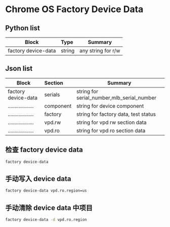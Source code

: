 # Chrome OS Factory Device Data

## Python list

| Block               | Type   | Summary            |
| ------------------- | :----- | ------------------ |
| factory device-data | string | any string for r/w |

## Json list

| Block               | Section   | Summary                                    |
| ------------------- | :-------- | ------------------------------------------ |
| factory device-data | serials   | string for serial_number,mlb_serial_number |
| ................... | component | string for device component                |
| ................... | factory   | string for factory data, test status       |
| ................... | vpd.rw    | string for vpd rw section data             |
| ................... | vpd.ro    | string for vpd ro section data             |

## 检查 factory device data

```bash
factory device-data
```

## 手动写入 device data

```bash
factory device-data vpd.ro.region=us
```

## 手动清除 device data 中项目

```bash
factory device-data -d vpd.ro.region
```
